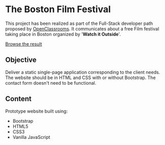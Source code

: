 # The Boston Film Festival

This project has been realized as part of the Full-Stack developer path proposed by [OpenClassrooms](https://openclassrooms.com).
It communicates about a free Film festival taking place in Boston organized by '**Watch it Outside**'.

[Browse the result](https://thekecha.com/krenier/bostonfilmfestival)

## Objective

Deliver a static single-page application corresponding to the client needs. The website should be in HTML and CSS with or without Bootstrap. The contact form doesn't need to be functional.

## Content

Prototype website built using:

- Bootstrap
- HTML5
- CSS3
- Vanilla JavaScript
